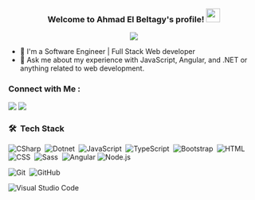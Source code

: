 <h3 align="center">
  Welcome to Ahmad El Beltagy's profile!
  <img src="https://media.giphy.com/media/hvRJCLFzcasrR4ia7z/giphy.gif" width="28">
</h3>


<!-- Typing SVG by DenverCoder1 - https://github.com/DenverCoder1/readme-typing-svg -->
<p align="center">
  <a href="https://github.com/DenverCoder1/readme-typing-svg"><img src="https://readme-typing-svg.herokuapp.com/?lines=Full-stack%20web%20developer;Always%20learning%20new%20things&font=Fira%20Code&center=true&width=440&height=45&color=f75c7e&vCenter=true&size=22"></a>
</p> 

- 🏢 I'm a Software Engineer | Full Stack Web developer  
- 💬 Ask me about my experience with JavaScript, Angular, and .NET or anything related to web development.

### Connect with Me :

<a href="https://www.linkedin.com/in/ahmadbltagy/" target="_blank"><img src="https://img.shields.io/badge/-Ahmad%20Elbeltagy-0077B5?style=for-the-badge&logo=Linkedin&logoColor=white"/></a>
<a href="https://t.me/AhmadBltagy" target="_blank"><img src="https://img.shields.io/badge/-Ahmad%20Elbeltagy-0077B5?style=for-the-badge&logo=Telegram&logoColor=white"/></a>

### 🛠 &nbsp;Tech Stack

![CSharp](https://img.shields.io/badge/-C%20Sharp-239120?logo=csharp&logoColor=#239120)&nbsp;
![Dotnet](https://img.shields.io/badge/-.NET-512BD4)&nbsp;
![JavaScript](https://img.shields.io/badge/-JavaScript-05122A?style=flat&logo=javascript)&nbsp;
![TypeScript](https://img.shields.io/badge/-Typescript-05122A?logo=typescript)&nbsp;
![Bootstrap](https://img.shields.io/badge/-Bootstrap-05122A?style=flat&logo=bootstrap&logoColor=563D7C)&nbsp;
![HTML](https://img.shields.io/badge/-HTML-05122A?style=flat&logo=HTML5)&nbsp;
![CSS](https://img.shields.io/badge/-CSS-05122A?style=flat&logo=CSS3&logoColor=1572B6)&nbsp;
![Sass](https://img.shields.io/badge/-Sass-05122A?style=flat&logo=sass)&nbsp;
![Angular](https://img.shields.io/badge/-Angular-05122A?style=flat&logo=angular)
![Node.js](https://img.shields.io/badge/-Node.js-05122A?style=flat&logo=node.js&logoColor=339933)&nbsp;

![Git](https://img.shields.io/badge/-Git-05122A?style=flat&logo=git)&nbsp;
![GitHub](https://img.shields.io/badge/-GitHub-05122A?style=flat&logo=github)&nbsp;

![Visual Studio Code](https://img.shields.io/badge/-Visual%20Studio%20Code-05122A?style=flat&logo=visual-studio-code&logoColor=007ACC)&nbsp;


